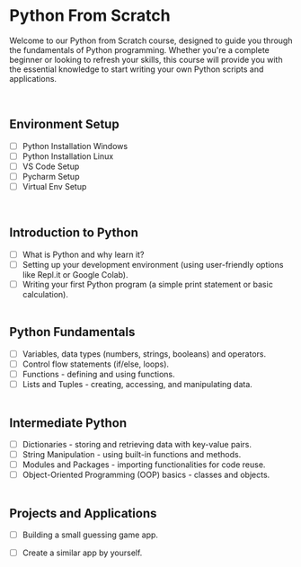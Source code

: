 # Python From Scratch
<p>Welcome to our Python from Scratch course, designed to guide you through the fundamentals of Python programming. Whether you're a complete beginner or looking to refresh your skills, this course will provide you with the essential knowledge to start writing your own Python scripts and applications.</p>
<br>

## Environment Setup
- [ ] Python Installation Windows
- [ ] Python Installation Linux
- [ ] VS Code Setup
- [ ] Pycharm Setup
- [ ] Virtual Env Setup

<br>

## Introduction to Python
- [ ] What is Python and why learn it?
- [ ] Setting up your development environment (using user-friendly options like Repl.it or Google Colab).
- [ ] Writing your first Python program (a simple print statement or basic calculation).
<br><br>

## Python Fundamentals
- [ ] Variables, data types (numbers, strings, booleans) and operators.
- [ ] Control flow statements (if/else, loops).
- [ ] Functions - defining and using functions.
- [ ] Lists and Tuples - creating, accessing, and manipulating data.
<br><br>

## Intermediate Python
- [ ] Dictionaries - storing and retrieving data with key-value pairs.
- [ ] String Manipulation - using built-in functions and methods.
- [ ] Modules and Packages - importing functionalities for code reuse.
- [ ] Object-Oriented Programming (OOP) basics - classes and objects.
<br><br>

## Projects and Applications
- [ ] Building a small guessing game app.
- [ ] Create a similar app by yourself.

    